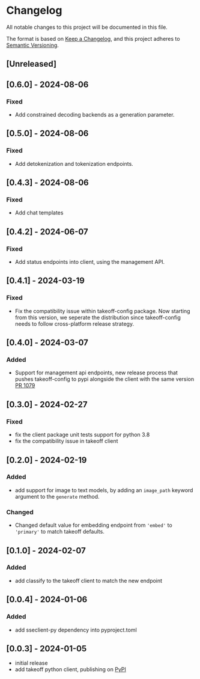 # Changelog

All notable changes to this project will be documented in this file.

The format is based on [Keep a Changelog],
and this project adheres to [Semantic Versioning].

## [Unreleased]


## [0.6.0] - 2024-08-06

### Fixed

- Add constrained decoding backends as a generation parameter.

## [0.5.0] - 2024-08-06

### Fixed

- Add detokenization and tokenization endpoints.


## [0.4.3] - 2024-08-06

### Fixed

- Add chat templates
  

## [0.4.2] - 2024-06-07

### Fixed

- Add status endpoints into client, using the management API.

## [0.4.1] - 2024-03-19

### Fixed

- Fix the compatibility issue within takeoff-config package. Now starting from this version, we seperate the distribution since takeoff-config needs to follow cross-platform release strategy.

## [0.4.0] - 2024-03-07

### Added

- Support for management api endpoints, new release process that pushes takeoff-config to pypi alongside the client with the same version [PR 1079](https://github.com/TNBase/pantheon/pull/1079)

## [0.3.0] - 2024-02-27

### Fixed

- fix the client package unit tests support for python 3.8
- fix the compatibility issue in takeoff client

## [0.2.0] - 2024-02-19

### Added

- add support for image to text models, by adding an `image_path` keyword argument to the `generate` method.

### Changed

- Changed default value for embedding endpoint from `'embed'` to `'primary'` to match takeoff defaults.

## [0.1.0] - 2024-02-07

### Added

- add classify to the takeoff client to match the new endpoint

## [0.0.4] - 2024-01-06

### Added

- add sseclient-py dependency into pyproject.toml

## [0.0.3] - 2024-01-05

- initial release
- add takeoff python client, publishing on [PyPI](https://pypi.org/project/takeoff-client/)

<!-- Links -->

[keep a changelog]: https://keepachangelog.com/en/1.0.0/
[semantic versioning]: https://semver.org/spec/v2.0.0.html
